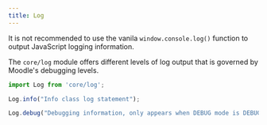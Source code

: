 ```yaml
---
title: Log
---
```


It is not recommended to use the vanila `window.console.log()` function to output JavaScript logging information.

The `core/log` module offers different levels of log output that is governed by Moodle's debugging levels.

```js title="Example use of logging"
import Log from 'core/log';

Log.info("Info class log statement");

Log.debug("Debugging information, only appears when DEBUG mode is DEBUG_DEVELOPER");

```
